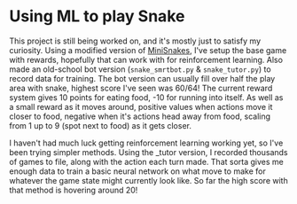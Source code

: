 # Using ML to play Snake

This project is still being worked on, and it's mostly just to satisfy my curiosity.
Using a modified version of [MiniSnakes](https://github.com/eliasffyksen/MiniSnakes),
I've setup the base game with rewards, hopefully that can work with for reinforcement learning.
Also made an old-school bot version (`snake_smrtbot.py` & `snake_tutor.py`) to record data for training.
The bot version can usually fill over half the play area with snake, highest score I've seen was 60/64!
The current reward system gives 10 points for eating food, -10 for running into itself.
As well as a small reward as it moves around, positive values when actions move it closer to food,
negative when it's actions head away from food, scaling from 1 up to 9 (spot next to food) as it gets closer.

I haven't had much luck getting reinforcement learning working yet, so I've been trying simpler methods.
Using the _tutor version, I recorded thousands of games to file, along with the action each turn made.
That sorta gives me enough data to train a basic neural network on what move to make for whatever
the game state might currently look like. So far the high score with that method is hovering around 20!

